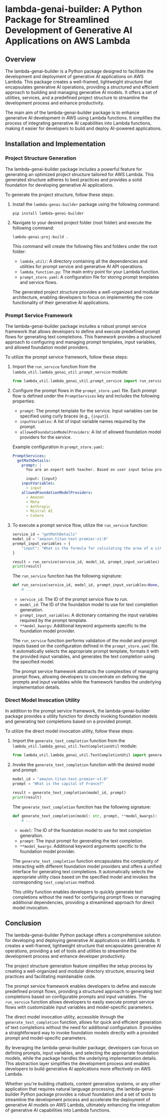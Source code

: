 # lambda-genai-builder: A Python Package for Streamlined Development of Generative AI Applications on AWS Lambda

## Overview

The lambda-genai-builder is a Python package designed to facilitate the development and deployment of generative AI applications on AWS Lambda. This package creates a well-framed, lightweight structure that encapsulates generative AI operations, providing a structured and efficient approach to building and managing generative AI models. It offers a set of utilities, services, and a predefined project structure to streamline the development process and enhance productivity.

The main aim of the lambda-genai-builder package is to enhance generative AI development in AWS using Lambda functions. It simplifies the process of integrating generative AI capabilities into Lambda functions, making it easier for developers to build and deploy AI-powered applications.

## Installation and Implementation

### Project Structure Generation

The lambda-genai-builder package includes a powerful feature for generating an optimized project structure tailored for AWS Lambda. This generated structure adheres to best practices and provides a solid foundation for developing generative AI applications.

To generate the project structure, follow these steps:

1. Install the `lambda-genai-builder` package using the following command:
   ```
   pip install lambda-genai-builder
   ```

2. Navigate to your desired project folder (root folder) and execute the following command:
   ```
   lambda-genai-proj-build .
   ```

   This command will create the following files and folders under the root folder:
   - `lambda_util/`: A directory containing all the dependencies and utilities for prompt service and generative AI API operations.
   - `lambda_function.py`: The main entry point for your Lambda function.
   - `prompt_store.yaml`: A configuration file for storing prompt templates and service flows.

   The generated project structure provides a well-organized and modular architecture, enabling developers to focus on implementing the core functionality of their generative AI applications.

### Prompt Service Framework

The lambda-genai-builder package includes a robust prompt service framework that allows developers to define and execute predefined prompt flows for generating text completions. This framework provides a structured approach to configuring and managing prompt templates, input variables, and allowed foundation model providers.

To utilize the prompt service framework, follow these steps:

1. Import the `run_service` function from the `lambda_util.lambda_genai_util.prompt_service` module:
   ```python
   from lambda_util.lambda_genai_util.prompt_service import run_service
   ```

2. Configure the prompt flows in the `prompt_store.yaml` file. Each prompt flow is defined under the `PromptServices` key and includes the following properties:
   - `prompt`: The prompt template for the service. Input variables can be specified using curly braces (e.g., `{input}`).
   - `inputVariables`: A list of input variable names required by the prompt.
   - `allowedFoundationModelProviders`: A list of allowed foundation model providers for the service.

   Example configuration in `prompt_store.yaml`:
   ```yaml
   PromptServices:
     getMathDetails:
       prompt: |
         You are an expert math teacher. Based on user input below provide assistance.

         input: {input}
       inputVariables:
         - input
       allowedFoundationModelProviders:
         - Amazon
         - Meta
         - Anthropic
         - Mistral AI
         - Cohere
   ```

3. To execute a prompt service flow, utilize the `run_service` function:
   ```python
   service_id = "getMathDetails"
   model_id = "amazon.titan-text-premier-v1:0"
   prompt_input_variables = {
       "input": "What is the formula for calculating the area of a circle?"
   }

   result = run_service(service_id, model_id, prompt_input_variables)
   print(result)
   ```

   The `run_service` function has the following signature:
   ```python
   def run_service(service_id, model_id, prompt_input_variables=None, **model_kwargs):
       # ...
   ```

   - `service_id`: The ID of the prompt service flow to run.
   - `model_id`: The ID of the foundation model to use for text completion generation.
   - `prompt_input_variables`: A dictionary containing the input variables required by the prompt template.
   - `**model_kwargs`: Additional keyword arguments specific to the foundation model provider.

   The `run_service` function performs validation of the model and prompt inputs based on the configuration defined in the `prompt_store.yaml` file. It automatically selects the appropriate prompt template, formats it with the provided input variables, and generates the text completion using the specified model.

   The prompt service framework abstracts the complexities of managing prompt flows, allowing developers to concentrate on defining the prompts and input variables while the framework handles the underlying implementation details.

### Direct Model Invocation Utility

In addition to the prompt service framework, the lambda-genai-builder package provides a utility function for directly invoking foundation models and generating text completions based on a provided prompt.

To utilize the direct model invocation utility, follow these steps:

1. Import the `generate_text_completion` function from the `lambda_util.lambda_genai_util.TextCompletionUtil` module:
   ```python
   from lambda_util.lambda_genai_util.TextCompletionUtil import generate_text_completion
   ```

2. Invoke the `generate_text_completion` function with the desired model and prompt:
   ```python
   model_id = "amazon.titan-text-premier-v1:0"
   prompt = "What is the capital of France?"

   result = generate_text_completion(model_id, prompt)
   print(result)
   ```

   The `generate_text_completion` function has the following signature:
   ```python
   def generate_text_completion(model: str, prompt, **model_kwargs):
       # ...
   ```

   - `model`: The ID of the foundation model to use for text completion generation.
   - `prompt`: The input prompt for generating the text completion.
   - `**model_kwargs`: Additional keyword arguments specific to the foundation model provider.

   The `generate_text_completion` function encapsulates the complexity of interacting with different foundation model providers and offers a unified interface for generating text completions. It automatically selects the appropriate utility class based on the specified model and invokes the corresponding `text_completion` method.

   This utility function enables developers to quickly generate text completions without the need for configuring prompt flows or managing additional dependencies, providing a streamlined approach for direct model invocation.

## Conclusion

The lambda-genai-builder Python package offers a comprehensive solution for developing and deploying generative AI applications on AWS Lambda. It creates a well-framed, lightweight structure that encapsulates generative AI operations, providing a set of tools and utilities to streamline the development process and enhance developer productivity.

The project structure generation feature simplifies the setup process by creating a well-organized and modular directory structure, ensuring best practices and facilitating maintainable code.

The prompt service framework enables developers to define and execute predefined prompt flows, providing a structured approach to generating text completions based on configurable prompts and input variables. The `run_service` function allows developers to easily execute prompt service flows with customizable input variables and model-specific parameters.

The direct model invocation utility, accessible through the `generate_text_completion` function, allows for quick and efficient generation of text completions without the need for additional configuration. It provides a straightforward way to invoke foundation models directly with a provided prompt and model-specific parameters.

By leveraging the lambda-genai-builder package, developers can focus on defining prompts, input variables, and selecting the appropriate foundation models, while the package handles the underlying implementation details. This abstraction layer simplifies the development process and enables developers to build generative AI applications more effectively on AWS Lambda.

Whether you're building chatbots, content generation systems, or any other application that requires natural language processing, the lambda-genai-builder Python package provides a robust foundation and a set of tools to streamline the development process and accelerate the deployment of generative AI models on AWS Lambda, ultimately enhancing the integration of generative AI capabilities into Lambda functions.